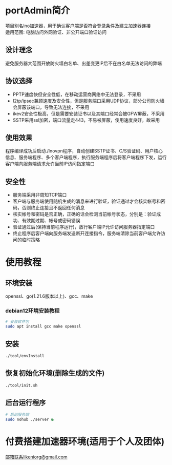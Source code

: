# portAdmin简介
项目别名lno加速器，用于确认客户端是否符合登录条件及建立加速器连接  
适用范围: 电脑访问外网验证、非公开端口验证访问

## 设计理念
避免服务器大范围开放防火墙白名单、出差变更IP后不在白名单无法访问的弊端

## 协议选择
* PPTP速度快但安全性低，在移动运营商网络中无法登录，不采用
* l2tp/ipsec兼顾速度及安全性，但是服务端口采用UDP协议，部分公司防火墙会屏蔽该端口，导致无法连接，不采用
* ikev2安全性极高，但是需要安装证书以及其端口经常会被GFW屏蔽，不采用
* SSTP采用ssl加密，端口流量走443，不易被屏蔽，使用速度良好，故采用

## 使用效果
程序编译成功后启动./lnovpn程序，自动创建SSTP证书、C/S验证码、用户核心信息、服务端程序、多个客户端程序，执行服务端程序后将客户端程序下发，运行客户端向服务端请求允许当前IP访问指定端口

## 安全性
* 服务端采用非周知TCP端口  
* 客户端与服务端使用随机生成的消息来进行验证，验证通过才会核实帐号和密码，否则终止连接且不返回任何消息  
* 核实帐号和密码是否正确，正确的话会检测当前帐号状态，分别是：验证成功、有效期过期、帐号或密码错误  
* 验证通过后(保持当前程序运行)，放行客户端IP允许访问服务器指定端口
* 终止程序后客户端向服务端发送断开连接指令，服务端清除当前客户端允许访问的临时策略

# 使用教程
## 环境安装
openssl、go(1.21.6版本以上)、gcc、make
### debian12环境安装教程
```bash
# 安装软件包
sudo apt install gcc make openssl
```
## 安装
```bash
./tool/envInstall
```

## 恢复初始化环境(删除生成的文件)
```bash
./tool/init.sh
```
## 后台运行程序
```bash
# 启动服务端
sudo nohub ./server &
```

# 付费搭建加速器环境(适用于个人及团体)
邮箱联系likeniorg@gmail.com